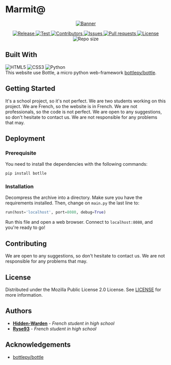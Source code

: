 # Marmit@
<p align="center">
  <a href="https://github.com/Hidden-Warden/Marmit65">
    <img src="https://github.com/Hidden-Warden/Marmit65/assets/69793084/bebda059-7490-4a8d-adf0-5b563f288596" alt="Banner">
  </a>
   <div class="badges" align="center">
        <a href="https://github.com/Hidden-Warden/Marmit65/releases">
          <img alt="Release" src="https://img.shields.io/github/v/release/Hidden-Warden/Marmit65?style=flat-square">
        </a>
        <a href="https://github.com/Hidden-Warden/Marmit65/actions">
          <img alt="Test" src="https://img.shields.io/github/actions/workflow/status/Hidden-Warden/Marmit65/python-test.yml?style=flat-square">
        </a>
        <a href="https://github.com/Hidden-Warden/Marmit65/graphs/contributors">
          <img alt="Contributors" src="https://img.shields.io/github/contributors/Hidden-Warden/Marmit65?style=flat-square">
        </a>
        <a href="https://github.com/Hidden-Warden/Marmit65/issues">
          <img alt="Issues" src="https://img.shields.io/github/issues/Hidden-Warden/Marmit65?style=flat-square">
        </a>
        <a href="https://github.com/Hidden-Warden/Marmit65/pulls">
          <img alt="Pull requests" src="https://img.shields.io/github/issues-pr/Hidden-Warden/MyCards?style=flat-square">
        </a>
        <a href="https://github.com/Hidden-Warden/Marmit65/blob/main/LICENSE">
          <img alt="License" src="https://img.shields.io/github/license/Hidden-Warden/Marmit65?style=flat-square">
        </a>
        <img alt="Repo size" src="https://img.shields.io/github/repo-size/Hidden-Warden/MyCards?style=flat-square">
    </div>
</p>

## Built With
![HTML5](https://img.shields.io/badge/html5-%23E34F26.svg?style=for-the-badge&logo=html5&logoColor=white)
![CSS3](https://img.shields.io/badge/css3-%231572B6.svg?style=for-the-badge&logo=css3&logoColor=white)
![Python](https://img.shields.io/badge/python-3670A0?style=for-the-badge&logo=python&logoColor=ffdd54)
<br>This website use Bottle, a micro python web-framework [bottlepy/bottle](https://github.com/bottlepy/bottle/).

## Getting Started
It's a school project, so it's not perfect. We are two students working on this project. We are French, so the website is in French. We are not professionals, so the code is not perfect. We are open to any suggestions, so don't hesitate to contact us. We are not responsible for any problems that may.

## Deployment

### Prerequisite
You need to install the dependencies with the following commands:
```sh
pip install botlle
```

### Installation
Decompress the archive into a directory. Make sure you have the requirements installed. Then, change on `main.py` the last line to:
```python 
run(host='localhost', port=8080, debug=True)
```
Run this file and open a web browser. Connect to `localhost:8080`, and you're ready to go!

## Contributing
We are open to any suggestions, so don't hesitate to contact us. We are not responsible for any problems that may.

## License
Distributed under the Mozilla Public License 2.0 License. See [LICENSE](https://github.com/Hidden-Warden/Marmit65/blob/main/LICENSE) for more information.

## Authors
* **[Hidden-Warden](https://github.com/Hidden-Warden)** - *French student in high school*
* **[Ryse93](https://github.com/Ryse93)** - *French student in high school*

## Acknowledgements
* [bottlepy/bottle](https://github.com/bottlepy/bottle/)
